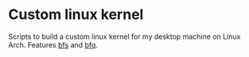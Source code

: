 Custom linux kernel
===================
Scripts to build a custom linux kernel for my desktop machine on Linux
Arch. Features [bfs](http://ck.kolivas.org/patches/bfs/) and
[bfq](http://algo.ing.unimo.it/people/paolo/disk_sched/).
